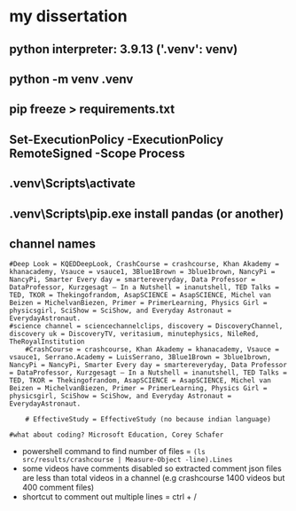 # my dissertation 
## python interpreter: 3.9.13 ('.venv': venv)

## python -m venv .venv
## pip freeze > requirements.txt
## Set-ExecutionPolicy -ExecutionPolicy RemoteSigned -Scope Process
## .venv\Scripts\activate
## .venv\Scripts\pip.exe install pandas (or another)

## channel names
```
#Deep Look = KQEDDeepLook, CrashCourse = crashcourse, Khan Akademy = khanacademy, Vsauce = vsauce1, 3Blue1Brown = 3blue1brown, NancyPi = NancyPi, Smarter Every day = smartereveryday, Data Professor = DataProfessor, Kurzgesagt – In a Nutshell = inanutshell, TED Talks = TED, TKOR = Thekingofrandom, AsapSCIENCE = AsapSCIENCE, Michel van Beizen = MichelvanBiezen, Primer = PrimerLearning, Physics Girl = physicsgirl, SciShow = SciShow, and Everyday Astronaut = EverydayAstronaut. 
#science channel = sciencechannelclips, discovery = DiscoveryChannel, discovery uk = DiscoveryTV, veritasium, minutephysics, NileRed, TheRoyalInstitution 
    #CrashCourse = crashcourse, Khan Akademy = khanacademy, Vsauce = vsauce1, Serrano.Academy = LuisSerrano, 3Blue1Brown = 3blue1brown, NancyPi = NancyPi, Smarter Every day = smartereveryday, Data Professor = DataProfessor, Kurzgesagt – In a Nutshell = inanutshell, TED Talks = TED, TKOR = Thekingofrandom, AsapSCIENCE = AsapSCIENCE, Michel van Beizen = MichelvanBiezen, Primer = PrimerLearning, Physics Girl = physicsgirl, SciShow = SciShow, and Everyday Astronaut = EverydayAstronaut. 

    # EffectiveStudy = EffectiveStudy (no because indian language)

#what about coding? Microsoft Education, Corey Schafer
```

- powershell command to find number of files = `(ls src/results/crashcourse | Measure-Object -line).Lines`
- some videos have comments disabled so extracted comment json files are less than total videos in a channel (e.g crashcourse 1400 videos but 400 comment files)
- shortcut to comment out multiple lines = ctrl + /

